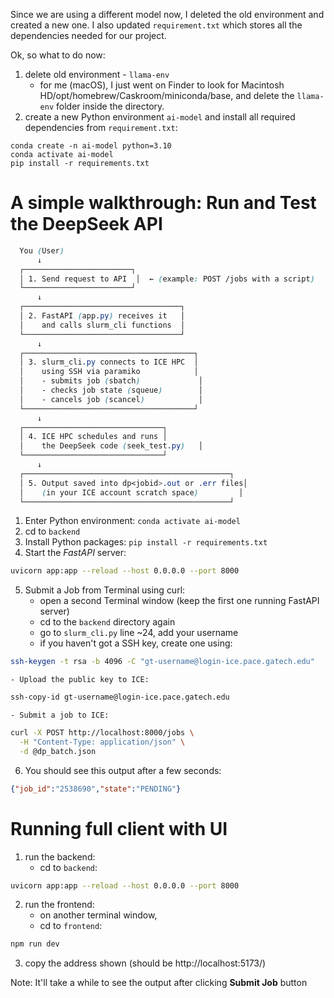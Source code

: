 Since we are using a different model now, I deleted the old environment and created a new one. I also updated `requirement.txt` which stores all the dependencies needed for our project.

Ok, so what to do now:
1. delete old environment - `llama-env`
    - for me (macOS), I just went on Finder to look for Macintosh HD/opt/homebrew/Caskroom/miniconda/base, and delete the `llama-env` folder inside the directory.
2. create a new Python environment `ai-model` and install all required dependencies from `requirement.txt`:
``` shell
conda create -n ai-model python=3.10
conda activate ai-model
pip install -r requirements.txt
```

# A simple walkthrough: Run and Test the DeepSeek API
```scss
  You (User) 
      ↓
  ┌────────────────────────┐
  │ 1. Send request to API  │  ← (example: POST /jobs with a script)
  └────────────────────────┘
      ↓
  ┌───────────────────────────────────┐
  │ 2. FastAPI (app.py) receives it   │
  │    and calls slurm_cli functions  │
  └───────────────────────────────────┘
      ↓
  ┌──────────────────────────────────────┐
  │ 3. slurm_cli.py connects to ICE HPC  │
  │    using SSH via paramiko            │
  │    - submits job (sbatch)             │
  │    - checks job state (squeue)        │
  │    - cancels job (scancel)            │
  └──────────────────────────────────────┘
      ↓
  ┌───────────────────────────────┐
  │ 4. ICE HPC schedules and runs │
  │    the DeepSeek code (seek_test.py)   │
  └───────────────────────────────┘
      ↓
  ┌──────────────────────────────────────────────┐
  │ 5. Output saved into dp<jobid>.out or .err files│
  │    (in your ICE account scratch space)         │
  └──────────────────────────────────────────────┘

```
1. Enter Python environment: `conda activate ai-model`
2. cd to `backend` 
3. Install Python packages: `pip install -r requirements.txt`
4. Start the *FastAPI* server:
```bash
uvicorn app:app --reload --host 0.0.0.0 --port 8000
```
5. Submit a Job from Terminal using curl:
	- open a second Terminal window (keep the first one running FastAPI server)
	- cd to the `backend` directory again
    - go to `slurm_cli.py` line ~24, add your username
    - if you haven't got a SSH key, create one using:
```bash
ssh-keygen -t rsa -b 4096 -C "gt-username@login-ice.pace.gatech.edu"
```
    - Upload the public key to ICE:
```bash
ssh-copy-id gt-username@login-ice.pace.gatech.edu
```
    - Submit a job to ICE:
```bash
curl -X POST http://localhost:8000/jobs \
  -H "Content-Type: application/json" \
  -d @dp_batch.json
```
6. You should see this output after a few seconds:
```json
{"job_id":"2538690","state":"PENDING"}
```

# Running full client with UI
1. run the backend:
    - cd to `backend`:
```bash
uvicorn app:app --reload --host 0.0.0.0 --port 8000
```
2. run the frontend:
    - on another terminal window,
    - cd to `frontend`:
```bash
npm run dev
```
3. copy the address shown (should be http://localhost:5173/)

Note: It'll take a while to see the output after clicking **Submit Job** button

